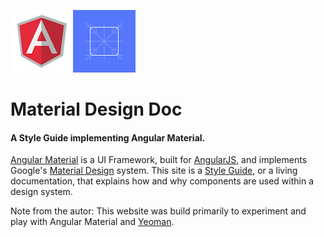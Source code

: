 ![AngualrJS](https://raw.githubusercontent.com/swieder227/MaterialDesignDoc/master/src/assets/images/angular.png)![Countdown Material Design](https://raw.githubusercontent.com/swieder227/MaterialDesignDoc/master/src/assets/images/angular-material.png)


# Material Design Doc
#### A Style Guide implementing Angular Material.

[Angular Material](https://material.angularjs.org/#/) is a UI Framework, built for [AngularJS](https://angularjs.org/), and implements Google's [Material Design](http://www.google.com/design/spec/material-design/introduction.html) system. This site is a [Style Guide](http://bradfrost.com/blog/post/style-guides/), or a living documentation, that explains how and why components are used within a design system.



Note from the autor:
This website was build primarily to experiment and play with Angular Material and [Yeoman](http://yeoman.io/).


